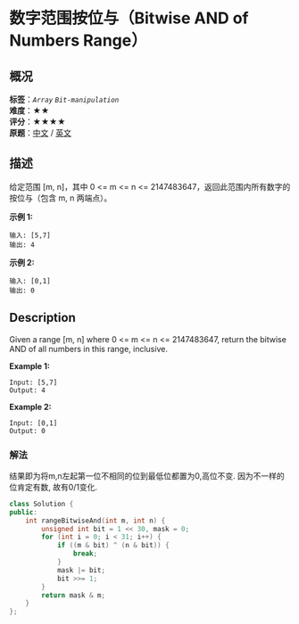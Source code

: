 # 数字范围按位与（Bitwise AND of Numbers Range）
## 概况
**标签**：*`Array`*  *`Bit-manipulation`*<br>
**难度**：★★<br>
**评分**：★★★★<br>
**原题**：[中文](https://leetcode-cn.com/problems/bitwise-and-of-numbers-range) / [英文](https://leetcode.com/problems/bitwise-and-of-numbers-range)

## 描述
给定范围 [m, n]，其中 0 <= m <= n <= 2147483647，返回此范围内所有数字的按位与（包含 m, n 两端点）。

**示例 1:**
```
输入: [5,7]
输出: 4
```

**示例 2:**
```
输入: [0,1]
输出: 0
```

## Description
Given a range [m, n] where 0 <= m <= n <= 2147483647, return the bitwise AND of all numbers in this range, inclusive.

**Example 1:**
```
Input: [5,7]
Output: 4
```

**Example 2:**
```
Input: [0,1]
Output: 0
```


### 解法
结果即为将m,n左起第一位不相同的位到最低位都置为0,高位不变. 因为不一样的位肯定有数, 故有0/1变化.
```c++
class Solution {
public:
    int rangeBitwiseAnd(int m, int n) {
        unsigned int bit = 1 << 30, mask = 0;
        for (int i = 0; i < 31; i++) {
            if ((m & bit) ^ (n & bit)) {
                break;    
            }
            mask |= bit;
            bit >>= 1;
        }
        return mask & m;
    }
};
```